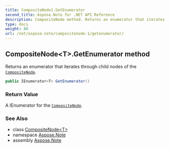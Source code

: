 ```yaml
---
title: CompositeNode1.GetEnumerator
second_title: Aspose.Note for .NET API Reference
description: CompositeNode method. Returns an enumerator that iterates through child nodes of the CompositeNode
type: docs
weight: 80
url: /net/aspose.note/compositenode-1/getenumerator/
---
```

## CompositeNode&lt;T&gt;.GetEnumerator method

Returns an enumerator that iterates through child nodes of the [`CompositeNode`](../).

```csharp
public IEnumerator<T> GetEnumerator()
```

### Return Value

A IEnumerator for the [`CompositeNode`](../).

### See Also

* class [CompositeNode&lt;T&gt;](../)
* namespace [Aspose.Note](../../compositenode-1/)
* assembly [Aspose.Note](../../../)


